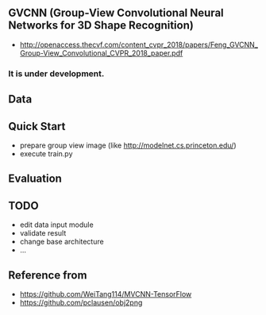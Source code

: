 ## GVCNN (Group-View Convolutional Neural Networks for 3D Shape Recognition)
- http://openaccess.thecvf.com/content_cvpr_2018/papers/Feng_GVCNN_Group-View_Convolutional_CVPR_2018_paper.pdf


### It is under development.

## Data

## Quick Start
- prepare group view image (like http://modelnet.cs.princeton.edu/)
- execute train.py

## Evaluation

## TODO
- edit data input module
- validate result
- change base architecture
- ...

## Reference from
- https://github.com/WeiTang114/MVCNN-TensorFlow
- https://github.com/pclausen/obj2png

